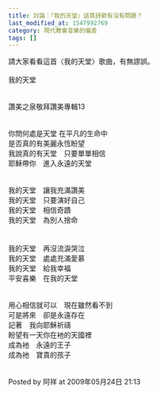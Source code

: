 ```yaml
---
title: 討論：『我的天堂』這首詩歌有沒有問題？
last_modified_at: 1547992769
category: 現代教會音樂的偏差
tags: []
---
```


請大家看看這首〈我的天堂〉歌曲，有無謬誤。<br><br><!--more-->我的天堂<br><br><br>讚美之泉敬拜讚美專輯13 <br><br><br>你問何處是天堂 在平凡的生命中<br>是否真的有美麗永恆盼望　<br>我說真的有天堂　只要單單相信　<br>耶穌帶你　進入永遠的天堂　<br><br><br>我的天堂　讓我充滿讚美　<br>我的天堂　只要演好自己　<br>我的天堂　相信奇蹟　<br>我的天堂　為別人捨命<br>　<br><br>我的天堂　再沒流淚哭泣　<br>我的天堂　處處充滿愛慕　<br>我的天堂　給我幸福　<br>平安喜樂　在我的天堂　<br><br><br>用心相信就可以　現在雖然看不到　<br>可是將來　卻是永遠存在　<br>記著　我向耶穌祈禱　<br>盼望有一天你在衪的天國裡　<br>成為衪　永遠的王子　<br>成為衪　寶貴的孩子<br><br><br>Posted by 阿祥 at 2009年05月24日 21:13 
